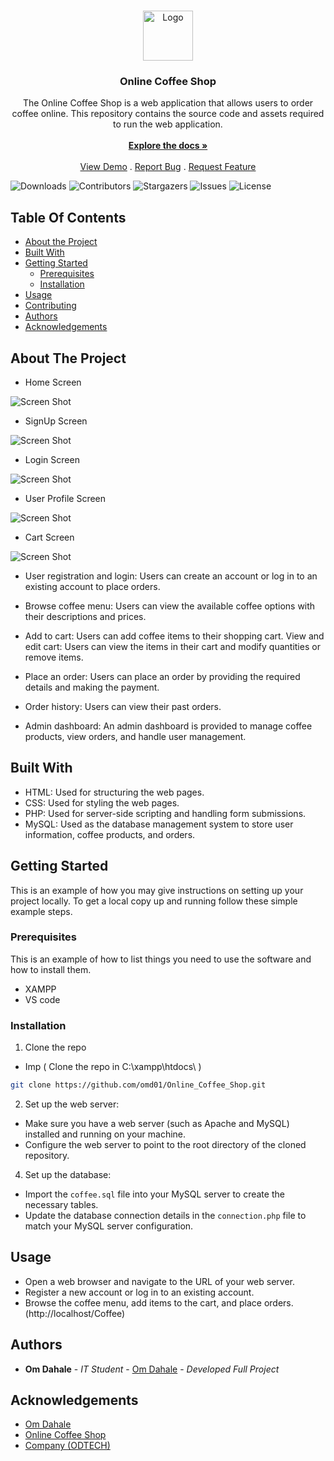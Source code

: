 <br/>
<p align="center">
  <a href="https://github.com/omd01/Online_Coffee_Shop">
    <img src="images/logo.png" alt="Logo" width="80" height="80">
  </a>

  <h3 align="center">Online Coffee Shop</h3>

  <p align="center">
    The Online Coffee Shop is a web application that allows users to order coffee online. This repository contains the source code and assets required to run the web application.
    <br/>
    <br/>
    <a href="https://github.com/omd01/Online_Coffee_Shop"><strong>Explore the docs »</strong></a>
    <br/>
    <br/>
    <a href="https://github.com/omd01/Online_Coffee_Shop">View Demo</a>
    .
    <a href="https://github.com/omd01/Online_Coffee_Shop/issues">Report Bug</a>
    .
    <a href="https://github.com/omd01/Online_Coffee_Shop/issues">Request Feature</a>
  </p>
</p>

![Downloads](https://img.shields.io/github/downloads/omd01/Online_Coffee_Shop/total) ![Contributors](https://img.shields.io/github/contributors/omd01/Online_Coffee_Shop?color=dark-green) ![Stargazers](https://img.shields.io/github/stars/omd01/Online_Coffee_Shop?style=social) ![Issues](https://img.shields.io/github/issues/omd01/Online_Coffee_Shop) ![License](https://img.shields.io/github/license/omd01/Online_Coffee_Shop) 

## Table Of Contents

* [About the Project](#about-the-project)
* [Built With](#built-with)
* [Getting Started](#getting-started)
  * [Prerequisites](#prerequisites)
  * [Installation](#installation)
* [Usage](#usage)
* [Contributing](#contributing)
* [Authors](#authors)
* [Acknowledgements](#acknowledgements)

## About The Project

* Home Screen

![Screen Shot](Screenshots/Coffee_Home_Page.jpeg)

* SignUp Screen

![Screen Shot](Screenshots/Coffee_Signup.jpeg)

* Login Screen

![Screen Shot](Screenshots/Coffee_Login.jpg)

* User Profile Screen

![Screen Shot](Screenshots/Coffee_User_Profile.jpeg)

* Cart Screen

![Screen Shot](Screenshots/Coffee_Cart.jpeg)


* User registration and login: Users can create an account or log in to an existing account to place orders.

* Browse coffee menu: Users can view the available coffee options with their descriptions and prices.

* Add to cart: Users can add coffee items to their shopping cart.
View and edit cart: Users can view the items in their cart and modify quantities or remove items.

* Place an order: Users can place an order by providing the required details and making the payment.

* Order history: Users can view their past orders.

* Admin dashboard: An admin dashboard is provided to manage coffee products, view orders, and handle user management.

## Built With

* HTML: Used for structuring the web pages.
* CSS: Used for styling the web pages.
* PHP: Used for server-side scripting and handling form submissions.
* MySQL: Used as the database management system to store user 
  information, coffee products, and orders.

## Getting Started

This is an example of how you may give instructions on setting up your project locally.
To get a local copy up and running follow these simple example steps.

### Prerequisites

This is an example of how to list things you need to use the software and how to install them.

* XAMPP
* VS code

### Installation

1. Clone the repo

 * Imp ( Clone the repo in C:\xampp\htdocs\ )

```sh
git clone https://github.com/omd01/Online_Coffee_Shop.git
```

2. Set up the web server:

- Make sure you have a web server (such as Apache and MySQL) installed and running on your machine.
- Configure the web server to point to the root directory of the cloned repository.

4. Set up the database:

- Import the `coffee.sql` file into your MySQL server to create the necessary tables.
- Update the database connection details in the `connection.php` file to match your MySQL server configuration.


## Usage

- Open a web browser and navigate to the URL of your web server.
- Register a new account or log in to an existing account.
- Browse the coffee menu, add items to the cart, and place orders.(http://localhost/Coffee)



## Authors

* **Om Dahale** - *IT Student* - [Om Dahale](https://github.com/omd01/) - *Developed Full Project*

## Acknowledgements

* [Om Dahale](https://github.com/omd01/)
* [Online Coffee Shop](https://github.com/omd01/Online_Coffee_Shop)
* [Company (ODTECH)](https://github.com/odtech/)
